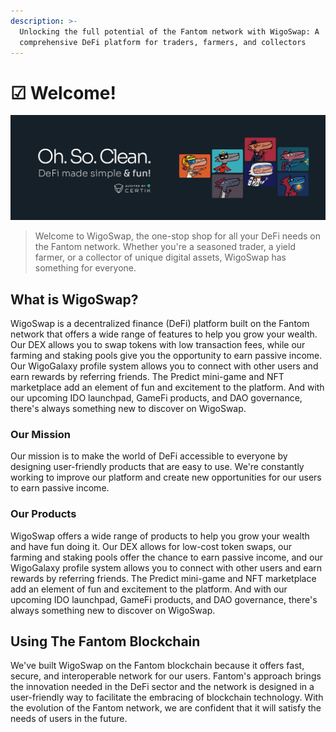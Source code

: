 ```yaml
---
description: >-
  Unlocking the full potential of the Fantom network with WigoSwap: A
  comprehensive DeFi platform for traders, farmers, and collectors
---
```


# ☑ Welcome!

![](<.gitbook/assets/1500x500 (2).jpeg>)

> Welcome to WigoSwap, the one-stop shop for all your DeFi needs on the Fantom network. Whether you're a seasoned trader, a yield farmer, or a collector of unique digital assets, WigoSwap has something for everyone.

## **What is WigoSwap?**

WigoSwap is a decentralized finance (DeFi) platform built on the Fantom network that offers a wide range of features to help you grow your wealth. Our DEX allows you to swap tokens with low transaction fees, while our farming and staking pools give you the opportunity to earn passive income. Our WigoGalaxy profile system allows you to connect with other users and earn rewards by referring friends. The Predict mini-game and NFT marketplace add an element of fun and excitement to the platform. And with our upcoming IDO launchpad, GameFi products, and DAO governance, there's always something new to discover on WigoSwap.



### Our Mission

Our mission is to make the world of DeFi accessible to everyone by designing user-friendly products that are easy to use. We're constantly working to improve our platform and create new opportunities for our users to earn passive income.



### Our Products

WigoSwap offers a wide range of products to help you grow your wealth and have fun doing it. Our DEX allows for low-cost token swaps, our farming and staking pools offer the chance to earn passive income, and our WigoGalaxy profile system allows you to connect with other users and earn rewards by referring friends. The Predict mini-game and NFT marketplace add an element of fun and excitement to the platform. And with our upcoming IDO launchpad, GameFi products, and DAO governance, there's always something new to discover on WigoSwap.



## **Using The Fantom Blockchain**

We've built WigoSwap on the Fantom blockchain because it offers fast, secure, and interoperable network for our users. Fantom's approach brings the innovation needed in the DeFi sector and the network is designed in a user-friendly way to facilitate the embracing of blockchain technology. With the evolution of the Fantom network, we are confident that it will satisfy the needs of users in the future.
